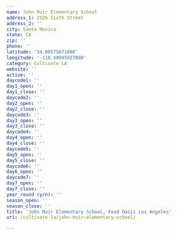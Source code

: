 ```yaml
---
name: John Muir Elementary School
address_1: 2526 Sixth Street
address_2: ''
city: Santa Monica
state: CA
zip: ''
phone: ''
latitude: '34.00575671000'
longitude: '-118.48045827000'
category: Cultivate LA
website: ''
active: ''
daycode1: ''
day1_open: ''
day1_close: ''
daycode2: ''
day2_open: ''
day2_close: ''
daycode3: ''
day3_open: ''
day3_close: ''
daycode4: ''
day4_open: ''
day4_close: ''
daycode5: ''
day5_open: ''
day5_close: ''
daycode6: ''
day6_open: ''
daycode7: ''
day7_open: ''
day7_close: ''
year_round (y/n): ''
season_open: ''
season_close: ''
title: 'John Muir Elementary School, Food Oasis Los Angeles'
uri: /cultivate-la/john-muir-elementary-school/

---
```


